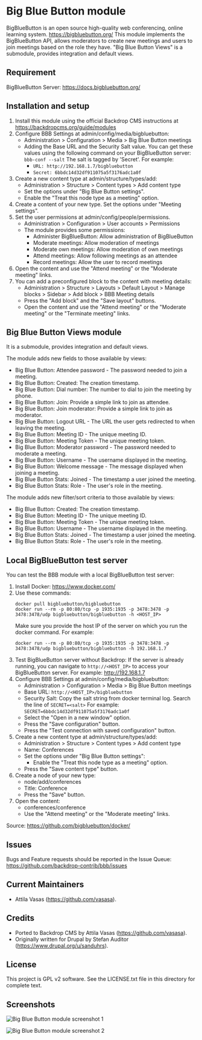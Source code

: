 Big Blue Button module
======================

BigBlueButton is an open source high-quality web conferencing, online learning
system. https://bigbluebutton.org/ This module implements the BigBlueButton
API, allows moderators to create new meetings and users to join meetings based
on the role they have.
"Big Blue Button Views" is a submodule, provides integration and default views.



Requirement
-----------
BigBlueButton Server: https://docs.bigbluebutton.org/



Installation and setup
----------------------

1. Install this module using the official Backdrop CMS instructions at
   https://backdropcms.org/guide/modules
2. Configure BBB Settings at admin/config/media/bigbluebutton:
   - Administration > Configuration > Media > Big Blue Button meetings
   - Adding the Base URL and the Security Salt value. You can get these values
     using the following command on your BigBlueButton server: `bbb-conf --salt`
     The salt is tagged by 'Secret'. For example:
     - `URL: http://192.168.1.7/bigbluebutton`
     - `Secret: 6bbdc14d32df911075a5f3176adc1a0f`
3. Create a new content type at admin/structure/types/add:
   - Administration > Structure > Content types > Add content type
   - Set the options under "Big Blue Button settings".
   - Enable the "Treat this node type as a meeting" option.
4. Create a content of your new type. Set the options under "Meeting settings".
5. Set the user permissions at admin/config/people/permissions.
   - Administration > Configuration > User accounts > Permissions
   - The module provides some permissions:
       - Administer BigBlueButton: Allow administration of BigBlueButton
       - Moderate meetings: Allow moderation of meetings
       - Moderate own meetings: Allow moderation of own meetings
       - Attend meetings: Allow following meetings as an attendee
       - Record meetings: Allow the user to record meetings
6. Open the content and use the "Attend meeting" or the "Moderate meeting" links.
7. You can add a preconfigured block to the content with meeting details:
   - Administration > Structure > Layouts > Default Layout > Manage blocks > 
     Sidebar > Add block > BBB Meeting details
   - Press the "Add block" and the "Save layout" buttons.
   - Open the content and use the "Attend meeting" or the "Moderate meeting"
     or the "Terminate meeting" links.



Big Blue Button Views module
----------------------------

It is a submodule, provides integration and default views.

The module adds new fields to those available by views:
- Big Blue Button: Attendee password - The password needed to join a meeting.
- Big Blue Button: Created: The creation timestamp.
- Big Blue Button: Dial number: The number to dial to join the meeting by phone.
- Big Blue Button: Join: Provide a simple link to join as attendee.
- Big Blue Button: Join moderator: Provide a simple link to join as moderator.
- Big Blue Button: Logout URL - The URL the user gets redirected to when leaving the meeting.
- Big Blue Button: Meeting ID - The unique meeting ID.
- Big Blue Button: Meeting Token - The unique meeting token.
- Big Blue Button: Moderator password - The password needed to moderate a meeting.
- Big Blue Button: Username - The username displayed in the meeting.
- Big Blue Button: Welcome message - The message displayed when joining a meeting.
- Big Blue Button Stats: Joined - The timestamp a user joined the meeting.
- Big Blue Button Stats: Role - The user's role in the meeting.

The module adds new filter/sort criteria to those available by views:
- Big Blue Button: Created: The creation timestamp.
- Big Blue Button: Meeting ID - The unique meeting ID.
- Big Blue Button: Meeting Token - The unique meeting token.
- Big Blue Button: Username - The username displayed in the meeting.
- Big Blue Button Stats: Joined - The timestamp a user joined the meeting.
- Big Blue Button Stats: Role - The user's role in the meeting.



Local BigBlueButton test server
-------------------------------

You can test the BBB module with a local BigBlueButton test server:
1. Install Docker: https://www.docker.com/
2. Use these commands:
   ```
   docker pull bigbluebutton/bigbluebutton
   docker run --rm -p 80:80/tcp -p 1935:1935 -p 3478:3478 -p 3478:3478/udp bigbluebutton/bigbluebutton -h <HOST_IP>
   ```
   Make sure you provide the host IP of the server on which you run the docker command.
   For example:
   ```
   docker run --rm -p 80:80/tcp -p 1935:1935 -p 3478:3478 -p 3478:3478/udp bigbluebutton/bigbluebutton -h 192.168.1.7
   ```
3. Test BigBlueButton server without Backdrop: If the server is already running,
   you can navigate to `http://<HOST_IP>` to access your BigBlueButton server.
   For example: http://192.168.1.7
4. Configure BBB Settings at admin/config/media/bigbluebutton:
   - Administration > Configuration > Media > Big Blue Button meetings
   - Base URL: `http://<HOST_IP>/bigbluebutton`
   - Security Salt: Copy the salt string from docker terminal log. Search the
     line of `SECRET=<salt>`
     For example: `SECRET=6bbdc14d32df911075a5f3176adc1a0f`
   - Select the "Open in a new window" option.
   - Press the "Save configuration" button.
   - Press the "Test connection with saved configuration" button.
5. Create a new content type at admin/structure/types/add:
   - Administration > Structure > Content types > Add content type
   - Name: Conferences
   - Set the options under "Big Blue Button settings":
     - Enable the "Treat this node type as a meeting" option.
   - Press the "Save content type" button.
6. Create a node of your new type:
   - node/add/conferences
   - Title: Conference
   - Press the "Save" button.
7. Open the content:
   - conferences/conference
   - Use the "Attend meeting" or the "Moderate meeting" links.

Source: https://github.com/bigbluebutton/docker/



Issues
------

Bugs and Feature requests should be reported in the Issue Queue:
https://github.com/backdrop-contrib/bbb/issues



Current Maintainers
-------------------

- Attila Vasas (https://github.com/vasasa).



Credits
-------

- Ported to Backdrop CMS by Attila Vasas (https://github.com/vasasa).
- Originally written for Drupal by Stefan Auditor (https://www.drupal.org/u/sanduhrs).



License
-------

This project is GPL v2 software. See the LICENSE.txt file in this directory for
complete text.



Screenshots
-----------

![Big Blue Button module screenshot 1](https://github.com/backdrop-contrib/bbb/blob/1.x-1.x/images/screenshot1.png)

![Big Blue Button module screenshot 2](https://github.com/backdrop-contrib/bbb/blob/1.x-1.x/images/screenshot2.png)
